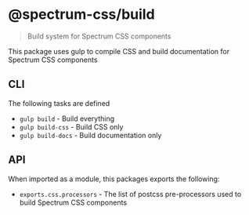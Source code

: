 # @spectrum-css/build
> Build system for Spectrum CSS components

This package uses gulp to compile CSS and build documentation for Spectrum CSS components

## CLI

The following tasks are defined

* `gulp build` - Build everything
* `gulp build-css` - Build CSS only
* `gulp build-docs` - Build documentation only

## API

When imported as a module, this packages exports the following:

* `exports.css.processors` - The list of postcss pre-processors used to build Spectrum CSS components
